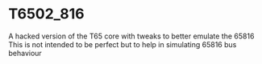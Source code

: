 # T6502_816

A hacked version of the T65 core with tweaks to better emulate the 65816
This is not intended to be perfect but to help in simulating 65816 bus behaviour